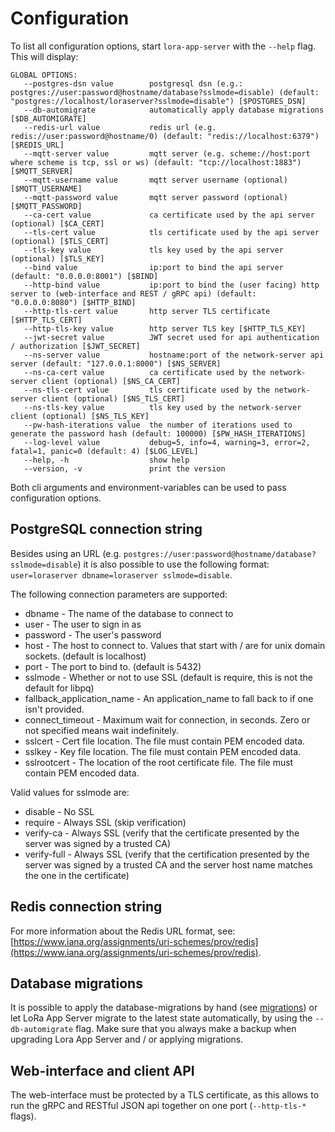 # Configuration

To list all configuration options, start `lora-app-server` with the `--help`
flag. This will display:

```
GLOBAL OPTIONS:
   --postgres-dsn value        postgresql dsn (e.g.: postgres://user:password@hostname/database?sslmode=disable) (default: "postgres://localhost/loraserver?sslmode=disable") [$POSTGRES_DSN]
   --db-automigrate            automatically apply database migrations [$DB_AUTOMIGRATE]
   --redis-url value           redis url (e.g. redis://user:password@hostname/0) (default: "redis://localhost:6379") [$REDIS_URL]
   --mqtt-server value         mqtt server (e.g. scheme://host:port where scheme is tcp, ssl or ws) (default: "tcp://localhost:1883") [$MQTT_SERVER]
   --mqtt-username value       mqtt server username (optional) [$MQTT_USERNAME]
   --mqtt-password value       mqtt server password (optional) [$MQTT_PASSWORD]
   --ca-cert value             ca certificate used by the api server (optional) [$CA_CERT]
   --tls-cert value            tls certificate used by the api server (optional) [$TLS_CERT]
   --tls-key value             tls key used by the api server (optional) [$TLS_KEY]
   --bind value                ip:port to bind the api server (default: "0.0.0.0:8001") [$BIND]
   --http-bind value           ip:port to bind the (user facing) http server to (web-interface and REST / gRPC api) (default: "0.0.0.0:8080") [$HTTP_BIND]
   --http-tls-cert value       http server TLS certificate [$HTTP_TLS_CERT]
   --http-tls-key value        http server TLS key [$HTTP_TLS_KEY]
   --jwt-secret value          JWT secret used for api authentication / authorization [$JWT_SECRET]
   --ns-server value           hostname:port of the network-server api server (default: "127.0.0.1:8000") [$NS_SERVER]
   --ns-ca-cert value          ca certificate used by the network-server client (optional) [$NS_CA_CERT]
   --ns-tls-cert value         tls certificate used by the network-server client (optional) [$NS_TLS_CERT]
   --ns-tls-key value          tls key used by the network-server client (optional) [$NS_TLS_KEY]
   --pw-hash-iterations value  the number of iterations used to generate the password hash (default: 100000) [$PW_HASH_ITERATIONS]
   --log-level value           debug=5, info=4, warning=3, error=2, fatal=1, panic=0 (default: 4) [$LOG_LEVEL]
   --help, -h                  show help
   --version, -v               print the version
```

Both cli arguments and environment-variables can be used to pass configuration
options.

## PostgreSQL connection string

Besides using an URL (e.g. `postgres://user:password@hostname/database?sslmode=disable`)
it is also possible to use the following format:
`user=loraserver dbname=loraserver sslmode=disable`.

The following connection parameters are supported:

* dbname - The name of the database to connect to
* user - The user to sign in as
* password - The user's password
* host - The host to connect to. Values that start with / are for unix domain sockets. (default is localhost)
* port - The port to bind to. (default is 5432)
* sslmode - Whether or not to use SSL (default is require, this is not the default for libpq)
* fallback_application_name - An application_name to fall back to if one isn't provided.
* connect_timeout - Maximum wait for connection, in seconds. Zero or not specified means wait indefinitely.
* sslcert - Cert file location. The file must contain PEM encoded data.
* sslkey - Key file location. The file must contain PEM encoded data.
* sslrootcert - The location of the root certificate file. The file must contain PEM encoded data.

Valid values for sslmode are:

* disable - No SSL
* require - Always SSL (skip verification)
* verify-ca - Always SSL (verify that the certificate presented by the server was signed by a trusted CA)
* verify-full - Always SSL (verify that the certification presented by the server was signed by a trusted CA and the server host name matches the one in the certificate)

## Redis connection string

For more information about the Redis URL format, see:
[https://www.iana.org/assignments/uri-schemes/prov/redis](https://www.iana.org/assignments/uri-schemes/prov/redis).

## Database migrations

It is possible to apply the database-migrations by hand
(see [migrations](https://github.com/brocaar/lora-app-server/tree/master/migrations))
or let LoRa App Server migrate to the latest state automatically, by using
the `--db-automigrate` flag. Make sure that you always make a backup when
upgrading Lora App Server and / or applying migrations.

## Web-interface and client API

The web-interface must be protected by a TLS certificate, as this allows to
run the gRPC and RESTful JSON api together on one port (`--http-tls-*` flags).
